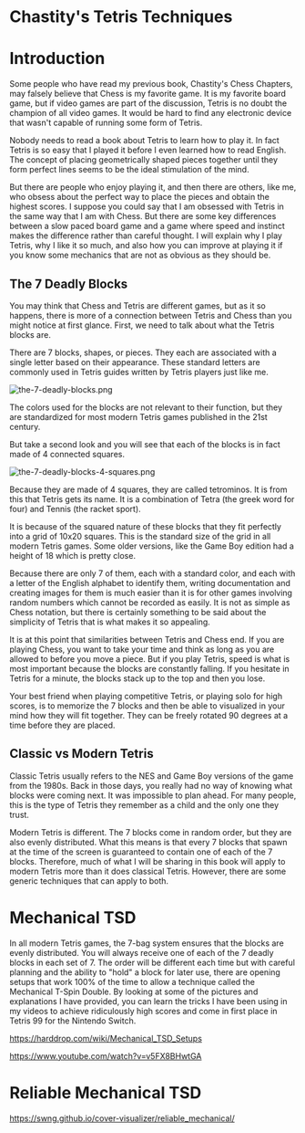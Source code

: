 # Chastity's Tetris Techniques


# Introduction

Some people who have read my previous book, Chastity's Chess Chapters, may falsely believe that Chess is my favorite game. It is my favorite board game, but if video games are part of the discussion, Tetris is no doubt the champion of all video games. It would be hard to find any electronic device that wasn't capable of running some form of Tetris.

Nobody needs to read a book about Tetris to learn how to play it. In fact Tetris is so easy that I played it before I even learned how to read English. The concept of placing geometrically shaped pieces together until they form perfect lines seems to be the ideal stimulation of the mind.

But there are people who enjoy playing it, and then there are others, like me, who obsess about the perfect way to place the pieces and obtain the highest scores. I suppose you could say that I am obsessed with Tetris in the same way that I am with Chess. But there are some key differences between a slow paced board game and a game where speed and instinct makes the difference rather than careful thought. I will explain why I play Tetris, why I like it so much, and also how you can improve at playing it if you know some mechanics that are not as obvious as they should be. 

## The 7 Deadly Blocks

You may think that Chess and Tetris are different games, but as it so happens, there is more of a connection between Tetris and Chess than you might notice at first glance. First, we need to talk about what the Tetris blocks are.

There are 7 blocks, shapes, or pieces. They each are associated with a single letter based on their appearance. These standard letters are commonly used in Tetris guides written by Tetris players just like me.

![the-7-deadly-blocks.png](https://chastitywhiterose.com/wp-content/uploads/2025/05/the-7-deadly-blocks.png)

The colors used for the blocks are not relevant to their function, but they are standardized for most modern Tetris games published in the 21st century.

But take a second look and you will see that each of the blocks is in fact made of 4 connected squares.

![the-7-deadly-blocks-4-squares.png](https://chastitywhiterose.com/wp-content/uploads/2025/05/the-7-deadly-blocks-4-squares.png)

Because they are made of 4 squares, they are called tetrominos. It is from this that Tetris gets its name. It is a combination of Tetra (the greek word for four) and Tennis (the racket sport).

It is because of the squared nature of these blocks that they fit perfectly into a grid of 10x20 squares. This is the standard size of the grid in all modern Tetris games. Some older versions, like the Game Boy edition had a height of 18 which is pretty close.

Because there are only 7 of them, each with a standard color, and each with a letter of the English alphabet to identify them, writing documentation and creating images for them is much easier than it is for other games involving random numbers which cannot be recorded as easily. It is not as simple as Chess notation, but there is certainly something to be said about the simplicity of Tetris that is what makes it so appealing.

It is at this point that similarities between Tetris and Chess end. If you are playing Chess, you want to take your time and think as long as you are allowed to before you move a piece. But if you play Tetris, speed is what is most important because the blocks are constantly falling. If you hesitate in Tetris for a minute, the blocks stack up to the top and then you lose.

Your best friend when playing competitive Tetris, or playing solo for high scores, is to memorize the 7 blocks and then be able to visualized in your mind how they will fit together. They can be freely rotated 90 degrees at a time before they are placed.

## Classic vs Modern Tetris

Classic Tetris usually refers to the NES and Game Boy versions of the game from the 1980s. Back in those days, you really had no way of knowing what blocks were coming next. It was impossible to plan ahead. For many people, this is the type of Tetris they remember as a child and the only one they trust.

Modern Tetris is different. The 7 blocks come in random order, but they are also evenly distributed. What this means is that every 7 blocks that spawn at the time of the screen is guaranteed to contain one of each of the 7 blocks. Therefore, much of what I will be sharing in this book will apply to modern Tetris more than it does classical Tetris. However, there are some generic techniques that can apply to both.

# Mechanical TSD

In all modern Tetris games, the 7-bag system ensures that the blocks are evenly distributed. You will always receive one of each of the 7 deadly blocks in each set of 7. The order will be different each time but with careful planning and the ability to "hold" a block for later use, there are opening setups that work 100% of the time to allow a technique called the Mechanical T-Spin Double. By looking at some of the pictures and explanations I have provided, you can learn the tricks I have been using in my videos to achieve ridiculously high scores and come in first place in Tetris 99 for the Nintendo Switch.



https://harddrop.com/wiki/Mechanical_TSD_Setups

https://www.youtube.com/watch?v=v5FX8BHwtGA

# Reliable Mechanical TSD

https://swng.github.io/cover-visualizer/reliable_mechanical/

